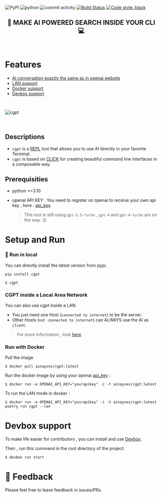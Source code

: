 ![PyPI](https://img.shields.io/pypi/v/cgpt)
![python](https://img.shields.io/badge/Python-3.10-blue.svg)
![commit activity](https://img.shields.io/github/commit-activity/m/ainayves/cgpt?color=blue)
[![Build Status](https://img.shields.io/badge/Build%20status-Passing-green)](https://github.com/ainayves/cgpt/actions)
[![Code style: black](https://img.shields.io/badge/code%20style-black-000000.svg)](https://github.com/psf/black)

<center><h2>🤖 MAKE AI POWERED SEARCH INSIDE YOUR CLI 💻</h2></center>
</br>

# Features

- [AI conversation exactly the same as in openai website](#descriptions)
- [LAN support](#cgpt-inside-a-local-network)
- [Docker support](#run-with-docker)
- [Devbox support](#devbox-support)

</br>

![cgpt](https://i.imgflip.com/8hdiuv.jpg)

</br>

## Descriptions

- `cgpt` is a [REPL](https://en.wikipedia.org/wiki/Read%E2%80%93eval%E2%80%93print_loop) tool that allows you to use AI directly in your favorite Terminal.
- `cgpt` is based on [CLICK](https://github.com/pallets/click) for creating beautiful command line interfaces in a composable way.

## Prerequisities

- python >=3.10
- openai API KEY :
  You need to register on openai to receive your own api key , here : [api_key](https://platform.openai.com/account/api-keys).

  > This tool is still using `gpt-3.5-turbo` , 
  > `gpt-4` and `gpt-4-turbo` are on the way. 😉

# Setup and Run

### 🚀 Run in local

You can directly install the latest version from pypi.

```
pip install cgpt
```

```
$ cgpt
```

### CGPT inside a Local Area Network

You can also use cgpt inside a LAN.

- You just need one Host (`connected to internet`) to be the server.
- Other Hosts (`not connected to internet`) can ALWAYS use the AI  as `client`.

> For more information , look [here](https://cgpt.readthedocs.io/en/latest/index.html#use-it-inside-a-local-network).


### Run with Docker 

Pull the image 
```
$ docker pull ainayves/cgpt:latest
```

Run the docker image by using your openai [api_key](https://platform.openai.com/account/api-keys) :

```
$ docker run -e OPENAI_API_KEY="yourapikey" -i -t ainayves/cgpt:latest
```
To run the LAN mode in docker :

```
$ docker run -e OPENAI_API_KEY="yourapikey" -i -t ainayves/cgpt:latest poetry run cgpt --lan
```

# Devbox support

To make life easier for contributors , you can install and use [Devbox](https://www.jetpack.io/devbox/docs/installing_devbox/).

Then , run this command in the root directory of the project:

```
$ devbox run start
```

# 💚 Feedback

Please feel free to leave feedback in issues/PRs.
